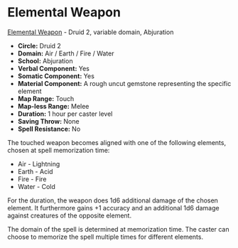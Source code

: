 # Elemental Weapon

[Elemental Weapon](/Magic/E/ElementalWeapon.md) - Druid 2, variable domain, Abjuration

- **Circle:** Druid 2
- **Domain:** Air / Earth / Fire / Water
- **School:** Abjuration
- **Verbal Component:** Yes
- **Somatic Component:** Yes
- **Material Component:** A rough uncut gemstone representing the specific element
- **Map Range:** Touch
- **Map-less Range:** Melee
- **Duration:** 1 hour per caster level
- **Saving Throw:** None
- **Spell Resistance:** No

The touched weapon becomes aligned with one of the following elements, chosen at spell memorization time:

- Air - Lightning
- Earth - Acid
- Fire - Fire
- Water - Cold

For the duration, the weapon does 1d6 additional damage of the chosen element. It furthermore gains +1 accuracy and an additional 1d6 damage against creatures of the opposite element.

The domain of the spell is determined at memorization time. The caster can choose to memorize the spell multiple times for different elements.

